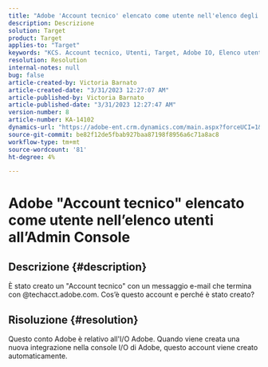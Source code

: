 ```yaml
---
title: "Adobe 'Account tecnico' elencato come utente nell'elenco degli utenti all'Admin Console"
description: Descrizione
solution: Target
product: Target
applies-to: "Target"
keywords: "KCS. Account tecnico, Utenti, Target, Adobe IO, Elenco utenti"
resolution: Resolution
internal-notes: null
bug: false
article-created-by: Victoria Barnato
article-created-date: "3/31/2023 12:27:07 AM"
article-published-by: Victoria Barnato
article-published-date: "3/31/2023 12:27:47 AM"
version-number: 8
article-number: KA-14102
dynamics-url: "https://adobe-ent.crm.dynamics.com/main.aspx?forceUCI=1&pagetype=entityrecord&etn=knowledgearticle&id=07cfd7c3-5acf-ed11-b597-6045bd006268"
source-git-commit: be82f12de5fbab927baa87198f8956a6c71a8ac8
workflow-type: tm+mt
source-wordcount: '81'
ht-degree: 4%

---
```


# Adobe &quot;Account tecnico&quot; elencato come utente nell’elenco utenti all’Admin Console

## Descrizione {#description}


È stato creato un &quot;Account tecnico&quot; con un messaggio e-mail che termina con @techacct.adobe.com. Cos’è questo account e perché è stato creato?


## Risoluzione {#resolution}


Questo conto Adobe è relativo all&#39;I/O Adobe. Quando viene creata una nuova integrazione nella console I/O di Adobe, questo account viene creato automaticamente.
